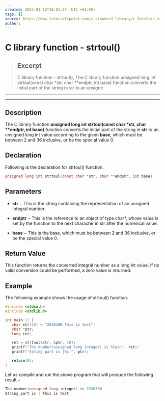 ```yaml
---
created: 2023-01-12T18:03:27 (UTC +01:00)
tags: []
source: https://www.tutorialspoint.com/c_standard_library/c_function_strtoul.htm
author: 
---
```


# C library function - strtoul()

> ## Excerpt
> C library function - strtoul(),  The C library function unsigned long int strtoul(const char *str, char **endptr, int base) function converts the initial part of the string in str to an unsigne

---
---

  

## Description

The C library function **unsigned long int strtoul(const char \*str, char \*\*endptr, int base)** function converts the initial part of the string in **str** to an unsigned long int value according to the given **base**, which must be between 2 and 36 inclusive, or be the special value 0.

## Declaration

Following is the declaration for strtoul() function.

```c
unsigned long int strtoul(const char *str, char **endptr, int base)
```

## Parameters

-   **str** − This is the string containing the representation of an unsigned integral number.
    
-   **endptr** − This is the reference to an object of type char\*, whose value is set by the function to the next character in str after the numerical value.
    
-   **base** − This is the base, which must be between 2 and 36 inclusive, or be the special value 0.
    

## Return Value

This function returns the converted integral number as a long int value. If no valid conversion could be performed, a zero value is returned.

## Example

The following example shows the usage of strtoul() function.

```c
#include <stdio.h>
#include <stdlib.h>

int main () {
   char str[30] = "2030300 This is test";
   char *ptr;
   long ret;

   ret = strtoul(str, &ptr, 10);
   printf("The number(unsigned long integer) is %lu\n", ret);
   printf("String part is |%s|", ptr);

   return(0);
}
```

Let us compile and run the above program that will produce the following result −

```c
The number(unsigned long integer) is 2030300
String part is | This is test|

```



